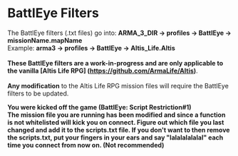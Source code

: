 BattlEye Filters
================
The BattlEye filters (.txt files) go into: <b>ARMA_3_DIR → profiles → BattlEye → missionName.mapName</b></br>
Example: <b>arma3 → profiles → BattlEye → Altis_Life.Altis</b></br></br>
<b>These BattlEye filters are a work-in-progress and are only applicable to the vanilla [Altis Life RPG] (https://github.com/ArmaLife/Altis)</b>.</br></br>
<b>Any modification</b> to the Altis Life RPG mission files will require the BattlEye filters to be updated.

<b>You were kicked off the game (BattlEye: Script Restriction#1)</br>
The mission file you are running has been modified and since a function is not whitelisted will kick you on connect.
Figure out which file you last changed and add it to the scripts.txt file. If you don't want to then remove the scripts.txt, put your fingers in your ears and say "lalalalalalal" each time you connect from now on. (Not recommended)
